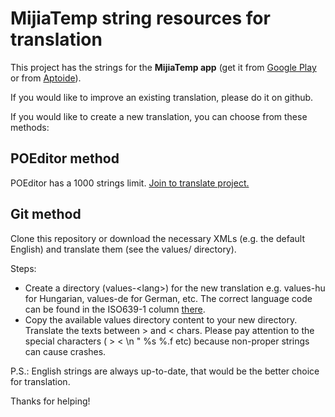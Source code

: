 # MijiaTemp string resources for translation

This project has the strings for the **MijiaTemp app** (get it from
[Google Play](https://play.google.com/store/apps/details?id=com.smrtprjcts.mijiabt) or
from [Aptoide](https://mijiatemp.en.aptoide.com/app)).

If you would like to improve an existing translation, please do it on github.

If you would like to create a new translation, you can choose from these methods:

## POEditor method
POEditor has a 1000 strings limit. [Join to translate project.](https://poeditor.com/join/project/aBfzBj2DX6)

## Git method

Clone this repository or download the necessary XMLs (e.g. the default English) and translate them (see the values/ directory).

Steps: 
* Create a directory (values-\<lang\>) for the new translation e.g. values-hu for Hungarian, values-de for German, etc. The correct language code can be found in the ISO639-1 column [there](http://www.loc.gov/standards/iso639-2/php/code_list.php).
* Copy the available values directory content to your new directory. Translate the texts between > and < chars. Please pay attention to the special characters ( > < \n \" %s %.f etc) because non-proper strings can cause crashes.  

P.S.: English strings are always up-to-date, that would be the better choice for translation. 

Thanks for helping!


